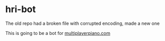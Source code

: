 # hri-bot
The old repo had a broken file with corrupted encoding, made a new one

This is going to be a bot for [multiplayerpiano.com](http://multiplayerpiano.com)

